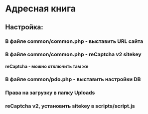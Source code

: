 # Адресная книга
## Настройка:
### В файле common/common.php - выставить URL сайта
### В файле common/common.php - reCaptcha v2  sitekey
#### reCaptcha - можно отключить там же
### В файле common/pdo.php - выставить настройки DB
### Права на загрузку в папку Uploads
### reCaptcha v2, установить sitekey в scripts/script.js
